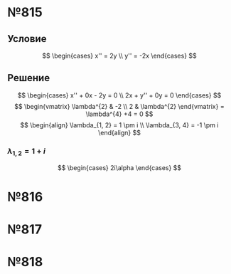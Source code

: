 # №815
## Условие
$$
\begin{cases}
x'' = 2y \\
y'' = -2x
\end{cases}
$$
## Решение
$$
\begin{cases}
x''  + 0x - 2y = 0 \\
2x + y'' + 0y = 0
\end{cases}
$$
$$
\begin{vmatrix}
\lambda^{2} & -2 \\
2 &  \lambda^{2}
\end{vmatrix} = \lambda^{4} +4 = 0
$$
$$
\begin{align}
\lambda_{1, 2} = 1 \pm i \\
\lambda_{3, 4} = -1 \pm i
\end{align}
$$

### $\lambda_{1, 2} = 1 + i$
$$
\begin{cases}
2i\alpha 
\end{cases}
$$
# №816
# №817
# №818